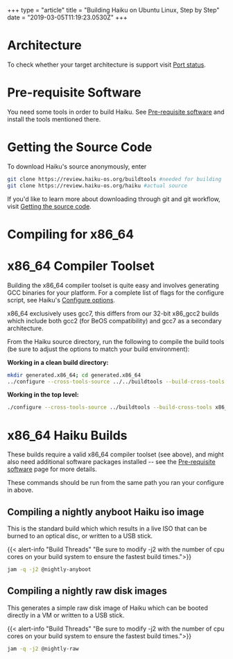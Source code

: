 +++
type = "article"
title = "Building Haiku on Ubuntu Linux, Step by Step"
date = "2019-03-05T11:19:23.0530Z"
+++
# Architecture

To check whether your target architecture is support visit [Port status](https://www.haiku-os.org/guides/building/port_status).

# Pre-requisite Software

You need some tools in order to build Haiku. See [Pre-requisite software](https://www.haiku-os.org/guides/building/pre-reqs) and install the tools mentioned there.

# Getting the Source Code

To download Haiku's source anonymously, enter

```sh
git clone https://review.haiku-os.org/buildtools #needed for building
git clone https://review.haiku-os.org/haiku #actual source
```

If you'd like to learn more about downloading through git and git workflow, visit [Getting the source code](https://www.haiku-os.org/guides/building/get-source-git).

# Compiling for x86_64
x86_64 Compiler Toolset
=======================

Building the x86_64 compiler toolset is quite easy and involves generating GCC
binaries for your platform. For a complete list of flags for the configure
script, see Haiku's [Configure options](https://www.haiku-os.org/guides/building/configure).

x86_64 exclusively uses gcc7, this differs from our 32-bit x86_gcc2 builds which
include both gcc2 (for BeOS compatibility) and gcc7 as a secondary architecture.

From the Haiku source directory, run the following to compile
the build tools (be sure to adjust the options to match your build environment):

**Working in a clean build directory:**
```sh
mkdir generated.x86_64; cd generated.x86_64
../configure --cross-tools-source ../../buildtools --build-cross-tools x86_64
```

**Working in the top level:**
```sh
./configure --cross-tools-source ../buildtools --build-cross-tools x86_64
```

x86_64 Haiku Builds
===================

These builds require a valid x86_64 compiler toolset (see above), and might also
need additional software packages installed -- see the
[Pre-requisite software](https://www.haiku-os.org/guides/building/pre-reqs) page for more details.

These commands should be run from the same path you ran your configure in above.

Compiling a nightly anyboot Haiku iso image
--------------------------------------

This is the standard build which which results in a live ISO that can be burned
to an optical disc, or written to a USB stick.

{{< alert-info "Build Threads" "Be sure to modify -j2 with the number of cpu cores on your build system to ensure the fastest build times.">}}

```sh
jam -q -j2 @nightly-anyboot
```


Compiling a nightly raw disk images
---------------------------------

This generates a simple raw disk image of Haiku which can be booted directly in
a VM or written to a USB stick.

{{< alert-info "Build Threads" "Be sure to modify -j2 with the number of cpu cores on your build system to ensure the fastest build times.">}}

```sh
jam -q -j2 @nightly-raw
```
